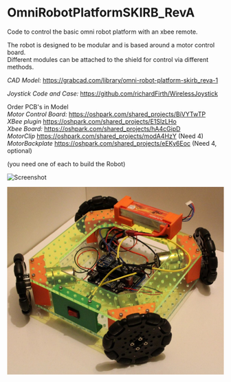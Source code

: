 # OmniRobotPlatformSKIRB_RevA  
Code to control the basic omni robot platform with an xbee remote.  

The robot is designed to be modular and is based around a motor control board.  
Different modules can be attached to the shield for control via different methods.  

*CAD Model:*  https://grabcad.com/library/omni-robot-platform-skirb_reva-1  

*Joystick Code and Case:* https://github.com/richardFirth/WirelessJoystick  

Order PCB's in Model  
*Motor Control Board:* https://oshpark.com/shared_projects/BiVYTwTP  
*XBee plugin* https://oshpark.com/shared_projects/E1SlzLHo  
*Xbee Board:* https://oshpark.com/shared_projects/hA4cGipD  
*MotorClip* https://oshpark.com/shared_projects/modA4HzY (Need 4)  
*MotorBackplate* https://oshpark.com/shared_projects/eEKy6Eoc (Need 4, optional)

(you need one of each to build the Robot)  


![Screenshot](SelfBalance.png)  












![Screenshot](OmniBotPhoto.png)  
